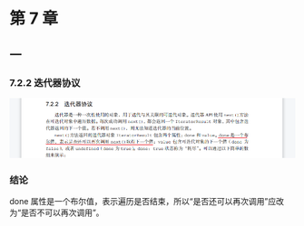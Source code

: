 # 第 7 章
## 一
### 7.2.2 迭代器协议 
![avatar](https://github.com/xuekeven/js-redbook4-problem/blob/main/images/7.2.2.png)  
### 结论
done 属性是一个布尔值，表示遍历是否结束，所以“是否还可以再次调用”应改为“是否不可以再次调用”。